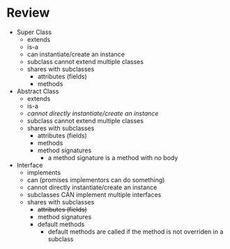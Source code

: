 # Review

- Super Class
  - extends
  - is-a
  - can instantiate/create an instance
  - subclass cannot extend multiple classes
  - shares with subclasses
    - attributes (fields)
    - methods
- Abstract Class
  - extends
  - is-a
  - *cannot directly instantiate/create an instance*
  - subclass cannot extend multiple classes
  - shares with subclasses
    - attributes (fields)
    - methods
    - method signatures
      - a method signature is a method with no body
- Interface
  - implements
  - can (promises implementors can do something)
  - cannot directly instantiate/create an instance
   - subclasses CAN implement multiple interfaces
  - shares with subclasses
    - ~~attributes (fields)~~
    - method signatures
    - default methods
      - default methods are called if the method is not overriden in a subclass